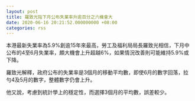 ```yaml
---
layout: post
title: 羅致光指下月公布失業率升逾百分之六機會大
date: 2020-06-16 20:21:52.000000000 +08:00
categories: rss
---
```


本港最新失業率為5.9%創逾15年來最高，勞工及福利局局長羅致光相信，下月中公布的4至6月失業率，頗大機會上升超越6%，如果情況改善則可能維持5.9%或下降。

羅致光解釋，政府公布的失業率是3個月的移動平均數，即使6月的數字回落，拉勻4及5月的數字，整體數字仍會上升。

他又說，考慮到統計學上的穩定性，而選擇3個月的平均數，誤差較少。
